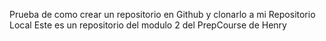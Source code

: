 Prueba de como crear un repositorio en Github y clonarlo a mi Repositorio Local
Este es un repositorio del modulo 2 del PrepCourse de Henry
